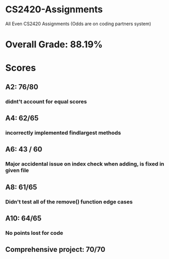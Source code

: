 # CS2420-Assignments
All Even CS2420 Assignments (Odds are on coding partners system)

# Overall Grade: 88.19%

# Scores
## A2: 76/80
### didnt't account for equal scores
## A4: 62/65
### incorrectly implemented findlargest methods
## A6: 43 / 60
### Major accidental issue on index check when adding, is fixed in given file
## A8: 61/65
### Didn't test all of the remove() function edge cases
## A10: 64/65
### No points lost for code
## Comprehensive project: 70/70
